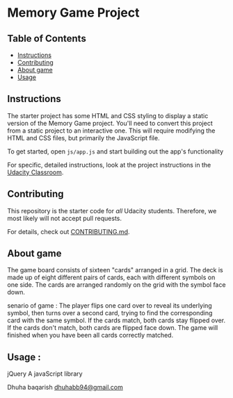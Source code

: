 # Memory Game Project

## Table of Contents

* [Instructions](#instructions)
* [Contributing](#contributing)
* [About game](#About-game)
* [Usage](#usage)

## Instructions

The starter project has some HTML and CSS styling to display a static version of the Memory Game project. You'll need to convert this project from a static project to an interactive one. This will require modifying the HTML and CSS files, but primarily the JavaScript file.

To get started, open `js/app.js` and start building out the app's functionality

For specific, detailed instructions, look at the project instructions in the [Udacity Classroom](https://classroom.udacity.com/me).

## Contributing

This repository is the starter code for _all_ Udacity students. Therefore, we most likely will not accept pull requests.

For details, check out [CONTRIBUTING.md](CONTRIBUTING.md).


 
## About game  
  The game board consists of sixteen "cards" arranged in a grid. The deck is made up of eight different pairs of cards, each with different symbols on one side. The cards are arranged randomly on the grid with the symbol face down.

senario of game : 
The player flips one card over to reveal its underlying symbol, then turns over a second card, trying to find the corresponding card with the same symbol.
If the cards match, both cards stay flipped over. If the cards don't match, both cards are flipped face down.
The game will finished when you have been all cards correctly matched.

## Usage :
jQuery
A javaScript library  
    <script src="https://ajax.googleapis.com/ajax/libs/jquery/3.3.1/jquery.min.js"></script>



Dhuha baqarish 
dhuhabb94@gmail.com